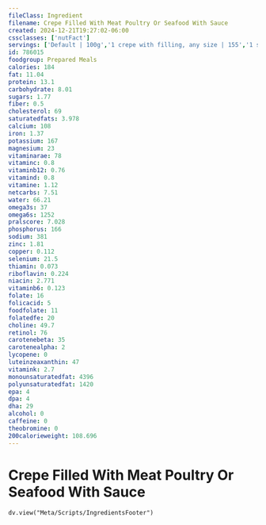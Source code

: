 ```yaml
---
fileClass: Ingredient
filename: Crepe Filled With Meat Poultry Or Seafood With Sauce
created: 2024-12-21T19:27:02-06:00
cssclasses: ['nutFact']
servings: ['Default | 100g','1 crepe with filling, any size | 155','1 surface inch | 3']
id: 786015
foodgroup: Prepared Meals
calories: 184
fat: 11.04
protein: 13.1
carbohydrate: 8.01
sugars: 1.77
fiber: 0.5
cholesterol: 69
saturatedfats: 3.978
calcium: 108
iron: 1.37
potassium: 167
magnesium: 23
vitaminarae: 78
vitaminc: 0.8
vitaminb12: 0.76
vitamind: 0.8
vitamine: 1.12
netcarbs: 7.51
water: 66.21
omega3s: 37
omega6s: 1252
pralscore: 7.028
phosphorus: 166
sodium: 381
zinc: 1.81
copper: 0.112
selenium: 21.5
thiamin: 0.073
riboflavin: 0.224
niacin: 2.771
vitaminb6: 0.123
folate: 16
folicacid: 5
foodfolate: 11
folatedfe: 20
choline: 49.7
retinol: 76
carotenebeta: 35
carotenealpha: 2
lycopene: 0
luteinzeaxanthin: 47
vitamink: 2.7
monounsaturatedfat: 4396
polyunsaturatedfat: 1420
epa: 4
dpa: 4
dha: 29
alcohol: 0
caffeine: 0
theobromine: 0
200calorieweight: 108.696
---
```


# Crepe Filled With Meat Poultry Or Seafood With Sauce

```dataviewjs
dv.view("Meta/Scripts/IngredientsFooter")
```